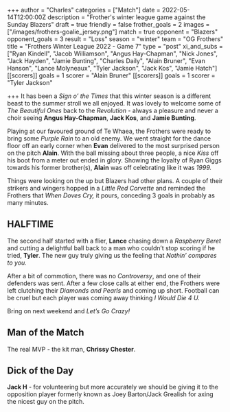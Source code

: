 +++
author = "Charles"
categories = ["Match"]
date = 2022-05-14T12:00:00Z
description = "Frother's winter league game against the Sunday Blazers"
draft = true
friendly = false
frother_goals = 2
images = ["/images/frothers-goalie_jersey.png"]
match = true
opponent = "Blazers"
opponent_goals = 3
result = "Loss"
season = "winter"
team = "OG Frothers"
title = "Frothers Winter League 2022 - Game 7"
type = "post"
xi_and_subs = ["Ryan Kindell", "Jacob Williamson", "Angus Hay-Chapman", "Nick Jones", "Jack Hayden", "Jamie Bunting", "Charles Daily", "Alain Bruner", "Evan Hanson", "Lance Molyneaux", "Tyler Jackson", "Jack Kos", "Jamie Hatch"]
[[scorers]]
goals = 1
scorer = "Alain Bruner"
[[scorers]]
goals = 1
scorer = "Tyler Jackson"

+++
It has been a _Sign o’ the Times_ that this winter season is a different beast to the summer stroll we all enjoyed. It was lovely to welcome some of _The Beautiful Ones_ back to the _Revolution_ - always a pleasure and never a choir seeing **Angus Hay-Chapman**, **Jack Kos**, and **Jamie Bunting**.

Playing at our favoured ground of Te Whaea, the Frothers were ready to bring some _Purple Rain_ to an old enemy. We went straight for the dance floor off an early corner when **Evan** delivered to the most surprised person on the pitch **Alain**. With the ball missing about three people, a nice _Kiss_ off his boot from a meter out ended in glory. Showing the loyalty of Ryan Giggs towards his former brother(s), **Alain** was off celebrating like it was _1999._

Things were looking on the up but Blazers had other plans. A couple of their strikers and wingers hopped in a _Little Red Corvette_ and reminded the Frothers that _When Doves Cry,_ it pours, conceding 3 goals in probably as many minutes.

## **HALFTIME**

The second half started with a flier, **Lance** chasing down a _Raspberry Beret_ and cutting a delightful ball back to a man who couldn’t stop scoring if he tried, **Tyler**. The new guy truly giving us the feeling that _Nothin’ compares to you._

After a bit of commotion, there was no _Controversy_, and one of their defenders was sent. After a few close calls at either end, the Frothers were left clutching their _Diamonds and Pearls_ and coming up short. Football can be cruel but each player was coming away thinking _I Would Die 4 U._

Bring on next weekend and _Let’s Go Crazy!_

## **Man of the Match**

The real MVP - the kit man, **Chrissy Chester**.

## **Dick of the Day**

**Jack H** - for volunteering but more accurately we should be giving it to the opposition player formerly known as Joey Barton/Jack Grealish for axing the nicest guy on the pitch.